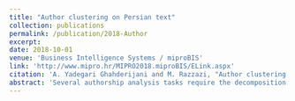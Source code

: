 ```yaml
---
title: "Author clustering on Persian text"
collection: publications
permalink: /publication/2018-Author
excerpt: 
date: 2018-10-01
venue: 'Business Intelligence Systems / miproBIS'
link: 'http://www.mipro.hr/MIPRO2018.miproBIS/ELink.aspx'
citation: 'A. Yadegari Ghahderijani and M. Razzazi, "Author clustering on Persian text", in Business Intelligence Systems / miproBIS, 2018, pp 1399–1403.'
abstract: 'Several authorship analysis tasks require the decomposition of multi-authored text into its authorial components. Authorship identification is an important task within stylometry that can be applied to many cases. For example, determining the author of a ransom note can save someone’s life, discovering whether all the uploaded assignments of a student are classified as their own work can reduce the amount of plagiarism, but it can be also applied in arts to identify an author of an old text. The documents clustering task, by author’s linguistic style, is also of vital importance in forensic applications. In this project, we focus on unsupervised authorship analysis and provide an evaluation framework and a random baseline to compare different approaches. In this work, given a collection of short documents, we approach the author clustering task to determine which documents are written by the same author. The number of clusters is determined through the computation of silhouettes for some approaches. Several approaches are compared but Affinity Propagation clustering method has the best result with 0.51 average B-Cubed F-score without using n-gram features, and it is improved to 0.61 using n-gram features. Several features including Punctuations frequency, small tokens frequency, average tokens length, stop words frequency, Part of speech tags frequency and function words are extracted from data. Text data are gathered from 6 different Persian newspaper authors.'
---
```

